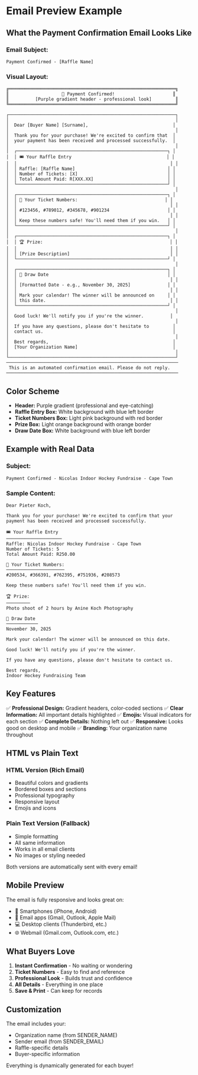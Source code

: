 # Email Preview Example

## What the Payment Confirmation Email Looks Like

### Email Subject:
```
Payment Confirmed - [Raffle Name]
```

### Visual Layout:

```
╔═══════════════════════════════════════════════════════════════╗
║                    🎉 Payment Confirmed!                      ║
║          [Purple gradient header - professional look]         ║
╚═══════════════════════════════════════════════════════════════╝

┌───────────────────────────────────────────────────────────────┐
│                                                               │
│  Dear [Buyer Name] [Surname],                                │
│                                                               │
│  Thank you for your purchase! We're excited to confirm that  │
│  your payment has been received and processed successfully.  │
│                                                               │
│  ┌─────────────────────────────────────────────────────────┐ │
│  │ 🎟️ Your Raffle Entry                                    │ │
│  │                                                          │ │
│  │ Raffle: [Raffle Name]                                   │ │
│  │ Number of Tickets: [X]                                  │ │
│  │ Total Amount Paid: R[XXX.XX]                            │ │
│  └─────────────────────────────────────────────────────────┘ │
│                                                               │
│  ┌─────────────────────────────────────────────────────────┐ │
│  │ 🎫 Your Ticket Numbers:                                 │ │
│  │                                                          │ │
│  │ #123456, #789012, #345678, #901234                      │ │
│  │                                                          │ │
│  │ Keep these numbers safe! You'll need them if you win.   │ │
│  └─────────────────────────────────────────────────────────┘ │
│                                                               │
│  ┌─────────────────────────────────────────────────────────┐ │
│  │ 🏆 Prize:                                                │ │
│  │                                                          │ │
│  │ [Prize Description]                                      │ │
│  └─────────────────────────────────────────────────────────┘ │
│                                                               │
│  ┌─────────────────────────────────────────────────────────┐ │
│  │ 📅 Draw Date                                             │ │
│  │                                                          │ │
│  │ [Formatted Date - e.g., November 30, 2025]              │ │
│  │                                                          │ │
│  │ Mark your calendar! The winner will be announced on     │ │
│  │ this date.                                               │ │
│  └─────────────────────────────────────────────────────────┘ │
│                                                               │
│  Good luck! We'll notify you if you're the winner.          │
│                                                               │
│  If you have any questions, please don't hesitate to         │
│  contact us.                                                 │
│                                                               │
│  Best regards,                                               │
│  [Your Organization Name]                                    │
│                                                               │
└───────────────────────────────────────────────────────────────┘
─────────────────────────────────────────────────────────────────
 This is an automated confirmation email. Please do not reply.
─────────────────────────────────────────────────────────────────
```

## Color Scheme

- **Header:** Purple gradient (professional and eye-catching)
- **Raffle Entry Box:** White background with blue left border
- **Ticket Numbers Box:** Light pink background with red border
- **Prize Box:** Light orange background with orange border
- **Draw Date Box:** White background with blue left border

## Example with Real Data

### Subject:
```
Payment Confirmed - Nicolas Indoor Hockey Fundraise - Cape Town
```

### Sample Content:
```
Dear Pieter Koch,

Thank you for your purchase! We're excited to confirm that your 
payment has been received and processed successfully.

🎟️ Your Raffle Entry
─────────────────────
Raffle: Nicolas Indoor Hockey Fundraise - Cape Town
Number of Tickets: 5
Total Amount Paid: R250.00

🎫 Your Ticket Numbers:
──────────────────────
#200534, #366391, #762395, #751936, #208573

Keep these numbers safe! You'll need them if you win.

🏆 Prize:
─────────
Photo shoot of 2 hours by Anine Koch Photography

📅 Draw Date
────────────
November 30, 2025

Mark your calendar! The winner will be announced on this date.

Good luck! We'll notify you if you're the winner.

If you have any questions, please don't hesitate to contact us.

Best regards,
Indoor Hockey Fundraising Team
```

## Key Features

✅ **Professional Design:** Gradient headers, color-coded sections
✅ **Clear Information:** All important details highlighted
✅ **Emojis:** Visual indicators for each section
✅ **Complete Details:** Nothing left out
✅ **Responsive:** Looks good on desktop and mobile
✅ **Branding:** Your organization name throughout

## HTML vs Plain Text

### HTML Version (Rich Email)
- Beautiful colors and gradients
- Bordered boxes and sections
- Professional typography
- Responsive layout
- Emojis and icons

### Plain Text Version (Fallback)
- Simple formatting
- All same information
- Works in all email clients
- No images or styling needed

Both versions are automatically sent with every email!

## Mobile Preview

The email is fully responsive and looks great on:
- 📱 Smartphones (iPhone, Android)
- 📧 Email apps (Gmail, Outlook, Apple Mail)
- 💻 Desktop clients (Thunderbird, etc.)
- 🌐 Webmail (Gmail.com, Outlook.com, etc.)

## What Buyers Love

1. **Instant Confirmation** - No waiting or wondering
2. **Ticket Numbers** - Easy to find and reference
3. **Professional Look** - Builds trust and confidence
4. **All Details** - Everything in one place
5. **Save & Print** - Can keep for records

## Customization

The email includes your:
- Organization name (from SENDER_NAME)
- Sender email (from SENDER_EMAIL)
- Raffle-specific details
- Buyer-specific information

Everything is dynamically generated for each buyer!
